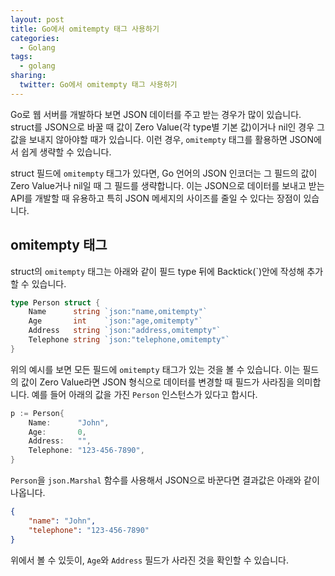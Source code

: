 ```yaml
---
layout: post
title: Go에서 omitempty 태그 사용하기
categories:
  - Golang
tags:
  - golang
sharing:
  twitter: Go에서 omitempty 태그 사용하기
---
```


Go로 웹 서버를 개발하다 보면 JSON 데이터를 주고 받는 경우가 많이 있습니다. struct를 JSON으로 바꿀 때 값이 Zero Value(각 type별 기본 값)이거나 nil인 경우 그 값을 보내지 않아야할 때가 있습니다. 이런 경우, `omitempty` 태그를 활용하면 JSON에서 쉽게 생략할 수 있습니다.

struct 필드에 `omitempty` 태그가 있다면, Go 언어의 JSON 인코더는 그 필드의 값이 Zero Value거나 nil일 때 그 필드를 생략합니다. 이는 JSON으로 데이터를 보내고 받는 API를 개발할 때 유용하고 특히 JSON 메세지의 사이즈를 줄일 수 있다는 장점이 있습니다.

## omitempty 태그

struct의 `omitempty` 태그는 아래와 같이 필드 type 뒤에 Backtick(`)안에 작성해 추가할 수 있습니다.

```go
type Person struct {
    Name      string `json:"name,omitempty"`
    Age       int    `json:"age,omitempty"`
    Address   string `json:"address,omitempty"`
    Telephone string `json:"telephone,omitempty"`
}
```

위의 예시를 보면 모든 필드에 `omitempty` 태그가 있는 것을 볼 수 있습니다. 이는 필드의 값이 Zero Value라면 JSON 형식으로 데이터를 변경할 때 필드가 사라짐을 의미합니다. 예를 들어 아래의 값을 가진 `Person` 인스턴스가 있다고 합시다.

```go
p := Person{
    Name:      "John",
    Age:       0,
    Address:   "",
    Telephone: "123-456-7890",
}
```

`Person`을 `json.Marshal` 함수를 사용해서 JSON으로 바꾼다면 결과값은 아래와 같이 나옵니다.

```json
{
    "name": "John",
    "telephone": "123-456-7890"
}
```

위에서 볼 수 있듯이, `Age`와 `Address` 필드가 사라진 것을 확인할 수 있습니다.
